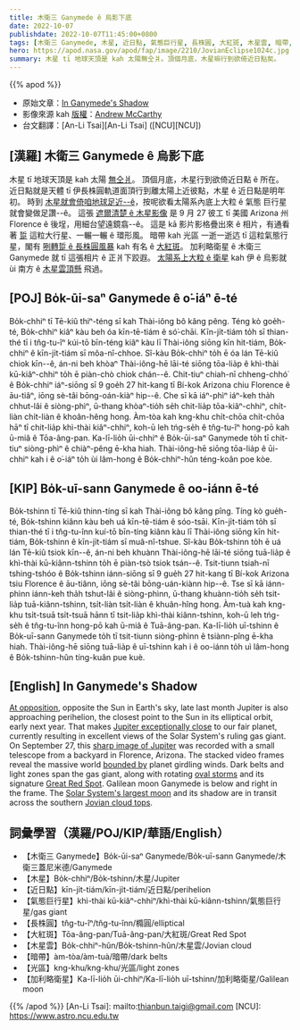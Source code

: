 ```yaml
---
title: 木衛三 Ganymede ê 烏影下底
date: 2022-10-07
publishdate: 2022-10-07T11:45:00+0800
tags: [木衛三 Ganymede, 木星, 近日點, 氣態巨行星, 長株圓, 大紅斑, 木星雲, 暗帶, 光區, 加利略衛星]
hero: https://apod.nasa.gov/apod/fap/image/2210/JovianEclipse1024c.jpg
summary: 木星 tī 地球天頂是 kah 太陽無仝爿。頂個月底，木星嘛行到欲倚近日點矣。
---
```


{{% apod %}}

- 原始文章：[In Ganymede's Shadow](https://apod.nasa.gov/apod/ap221007.html)
- 影像來源 kah [版權][copyright]：[Andrew McCarthy](https://www.instagram.com/cosmic_background/)
- 台文翻譯：[An-Li Tsai][An-Li Tsai] ([NCU][NCU])

## [漢羅] 木衛三 Ganymede ê 烏影下底
木星 tī 地球天頂是 kah 太陽 [無仝爿][At opposition]。
頂個月底，木星行到欲倚近日點 ê 所在。
近日點就是天體 tī 伊長株圓軌道面頂行到離太陽上近彼點，木星 ê 近日點是明年初。
時到 [木星就會倚咱地球足近--ê][Jupiter exceptionally close]，按呢欲看太陽系內底上大粒 ê 氣態                                                                                                                                                                                                                                                                                                                                                                                                                                                                                                                                                                                                                                                                                                                                                                                                                                                                                                                                                                                                                                                                                                                                    巨行星就會變做足讚--ê。
這張 [遮爾清楚 ê 木星影像][sharp image of Jupiter] 是 9 月 27 彼工 tī 美國 Arizona 州 Florence ê 後埕，用細台望遠鏡翕--ê。
這是 kā 影片影格疊出來 ê 相片，有通看著 [踅][bounded by] 這粒大行星、一輾一輾 ê 環形風。
暗帶 kah 光區 一逝一逝迒 tī 這粒氣態行星，閣有 [咧轉踅 ê 長株圓風暴][oval storms t] kah 有名 ê [大紅斑][Great Red Spot]。
加利略衛星 ê 木衛三 Ganymede 就 tī 這張相片 ê 正爿下跤遐。
[太陽系上大粒 ê 衛星][Solar System's largest moon] kah 伊 ê 烏影就 ùi 南方 ê [木星雲頂懸][Jovian cloud tops] 飛過。


## [POJ] Bo̍k-ūi-saⁿ Ganymede ê o͘-iáⁿ ē-té
Bo̍k-chhiⁿ tī Tē-kiû thiⁿ-téng sī kah Thài-iông bô kâng pêng.
Téng kò goe̍h-té, Bo̍k-chhiⁿ kiâⁿ kàu beh óa kīn-tē-tiám ê só͘-chāi.
Kīn-ji̍t-tiám to̍h sī thian-thé tī i tn̂g-tu-îⁿ kúi-tō bīn-téng kiâⁿ kàu lī Thài-iông siōng kīn hit-tiám, Bo̍k-chhiⁿ ê kīn-ji̍t-tiám sī môa-nî-chhoe.
Sî-kàu Bo̍k-chhiⁿ to̍h ē óa lán Tē-kiû chiok kīn--ê, án-ni beh khòaⁿ Thài-iông-hē lāi-té siōng tōa-lia̍p ê khì-thài kū-kiâⁿ-chhiⁿ to̍h ē piàn-chò chiok chán--ê.
Chit-tiuⁿ chiah-nī chheng-chhó͘ ê Bo̍k-chhiⁿ iáⁿ-siōng sī 9 goe̍h 27 hit-kang tī Bí-kok Arizona chiu Florence ê āu-tiâⁿ, iōng sè-tâi bōng-oán-kiàⁿ hip--ê.
Che sī kā iáⁿ-phìⁿ iáⁿ-keh tha̍h chhut-lâi ê siòng-phìⁿ, ū-thang khòaⁿ-tio̍h se̍h chit-lia̍p tōa-kiâⁿ-chhiⁿ, chi̍t-liàn chi̍t-liàn ê khoân-hêng hong.
Àm-tòa kah kng-khu chi̍t-chōa chi̍t-chōa hāⁿ tī chit-lia̍p khì-thài kiâⁿ-chhiⁿ, koh-ū leh tńg-se̍h ê tn̂g-tu-îⁿ hong-pō kah ū-miâ ê Tōa-âng-pan.
Ka-lī-lio̍h ūi-chhiⁿ ê Bo̍k-ūi-saⁿ Ganymede to̍h tī chit-tiuⁿ siòng-phìⁿ ê chiàⁿ-pêng ē-kha hiah.
Thài-iông-hē siōng tōa-lia̍p ê ūi-chhiⁿ kah i ê o͘-iáⁿ to̍h ùi lâm-hong ê Bo̍k-chhiⁿ-hûn téng-koân poe kòe.

## [KIP] Bo̍k-uī-sann Ganymede ê oo-iánn ē-té
Bo̍k-tshinn tī Tē-kiû thinn-tíng sī kah Thài-iông bô kâng pîng.
Tíng kò gue̍h-té, Bo̍k-tshinn kiânn kàu beh uá kīn-tē-tiám ê sóo-tsāi.
Kīn-ji̍t-tiám to̍h sī thian-thé tī i tn̂g-tu-înn kuí-tō bīn-tíng kiânn kàu lī Thài-iông siōng kīn hit-tiám, Bo̍k-tshinn ê kīn-ji̍t-tiám sī muâ-nî-tshue.
Sî-kàu Bo̍k-tshinn to̍h ē uá lán Tē-kiû tsiok kīn--ê, án-ni beh khuànn Thài-iông-hē lāi-té siōng tuā-lia̍p ê khì-thài kū-kiânn-tshinn to̍h ē piàn-tsò tsiok tsán--ê.
Tsit-tiunn tsiah-nī tshing-tshóo ê Bo̍k-tshinn iánn-siōng sī 9 gue̍h 27 hit-kang tī Bí-kok Arizona tsiu Florence ê āu-tiânn, iōng sè-tâi bōng-uán-kiànn hip--ê.
Tse sī kā iánn-phìnn iánn-keh tha̍h tshut-lâi ê siòng-phìnn, ū-thang khuànn-tio̍h se̍h tsit-lia̍p tuā-kiânn-tshinn, tsi̍t-liàn tsi̍t-liàn ê khuân-hîng hong.
Àm-tuà kah kng-khu tsi̍t-tsuā tsi̍t-tsuā hānn tī tsit-lia̍p khì-thài kiânn-tshinn, koh-ū leh tńg-se̍h ê tn̂g-tu-înn hong-pō kah ū-miâ ê Tuā-âng-pan.
Ka-lī-lio̍h uī-tshinn ê Bo̍k-uī-sann Ganymede to̍h tī tsit-tiunn siòng-phìnn ê tsiànn-pîng ē-kha hiah.
Thài-iông-hē siōng tuā-lia̍p ê uī-tshinn kah i ê oo-iánn to̍h uì lâm-hong ê Bo̍k-tshinn-hûn tíng-kuân pue kuè.


## [English] In Ganymede's Shadow

[At opposition][At opposition], opposite the Sun in Earth's sky, late last month Jupiter is also approaching perihelion, the closest point to the Sun in its elliptical orbit, early next year.
That makes [Jupiter exceptionally close][Jupiter exceptionally close] to our fair planet, currently resulting in excellent views of the Solar System's ruling gas giant.
On September 27, this [sharp image of Jupiter][sharp image of Jupiter] was recorded with a small telescope from a backyard in Florence, Arizona.
The stacked video frames reveal the massive world [bounded by][bounded by] planet girdling winds.
Dark belts and light zones span the gas giant, along with rotating [oval storms][oval storms e] and its signature [Great Red Spot][Great Red Spot].
Galilean moon Ganymede is below and right in the frame.
The [Solar System's largest moon][Solar System's largest moon] and its shadow are in transit across the southern [Jovian cloud tops][Jovian cloud tops].

## 詞彙學習（漢羅/POJ/KIP/華語/English）
- 【木衛三 Ganymede】Bo̍k-ūi-saⁿ Ganymede/Bo̍k-uī-sann Ganymede/木衛三蓋尼米德/Ganymede
- 【木星】Bo̍k-chhiⁿ/Bo̍k-tshinn/木星/Jupiter
- 【近日點】kīn-ji̍t-tiám/kīn-ji̍t-tiám/近日點/perihelion
- 【氣態巨行星】khì-thài kū-kiâⁿ-chhiⁿ/khì-thài kū-kiânn-tshinn/氣態巨行星/gas giant
- 【長株圓】tn̂g-tu-îⁿ/tn̂g-tu-înn/橢圓/elliptical
- 【大紅斑】Tōa-âng-pan/Tuā-âng-pan/大紅斑/Great Red Spot
- 【木星雲】Bo̍k-chhiⁿ-hûn/Bo̍k-tshinn-hûn/木星雲/Jovian cloud
- 【暗帶】àm-tòa/àm-tuà/暗帶/dark belts
- 【光區】kng-khu/kng-khu/光區/light zones
- 【加利略衛星】Ka-lī-lio̍h ūi-chhiⁿ/Ka-lī-lio̍h uī-tshinn/加利略衛星/Galilean moon


{{% /apod %}}
[An-Li Tsai]: mailto:thianbun.taigi@gmail.com
[NCU]: https://www.astro.ncu.edu.tw

[copyright]: https://apod.nasa.gov/apod/fap/lib/about_apod.html#srapply
[License]: https://creativecommons.org/licenses/by/2.0/

[At opposition]:https://blogs.nasa.gov/Watch_the_Skies/2022/09/16/jupiter-to-reach-opposition-closet-approach-to-earth-in-70-years/
[Jupiter exceptionally close]:https://skyandtelescope.org/astronomy-news/jupiters-exceptionally-close-opposition/
[sharp image of Jupiter]:https://www.instagram.com/p/CjJjhSZvb5K/
[bounded by]:https://en.wikipedia.org/wiki/Atmosphere_of_Jupiter
[oval storms e]:https://apod.nasa.gov/apod/ap211229.html
[oval storms t]:https://apod.tw/daily/20211229/
[Great Red Spot]:https://apod.nasa.gov/apod/ap201019.html
[Solar System's largest moon]:https://solarsystem.nasa.gov/moons/jupiter-moons/ganymede/in-depth/
[Jovian cloud tops]:https://www.nasa.gov/mission_pages/juno/main/index.html
